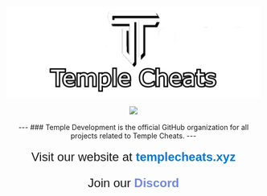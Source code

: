 <p align="center">
<img src="images/logo.png">
</p>
<p align="center">
<a href="https://discord.gg/j6hTUB5GBx" style="text-decoration: none;">
    <img src="https://img.shields.io/badge/Discord-7289DA?style=for-the-badge&logo=discord&logoColor=white">
</a>
</p>

<p align="center">
---
### Temple Development is the official GitHub organization for all projects related to Temple Cheats.
---
</p>

<p align="center" style="font-size: 24px; font-family: Arial, sans-serif; margin-top: 20px;">
  Visit our website at <a href="http://templecheats.xyz" style="color: #007ACC; text-decoration: none; font-weight: bold;">templecheats.xyz</a>
</p>
<p align="center" style="font-size: 24px; font-family: Arial, sans-serif; margin-bottom: 20px;">
  Join our <a href="https://discord.gg/j6hTUB5GBx" style="color: #7289DA; text-decoration: none; font-weight: bold;">Discord</a>
</p>

